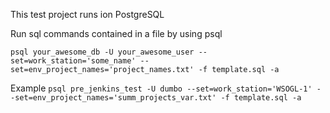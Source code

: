 This test project runs ion PostgreSQL

Run sql commands contained in a file by using psql

`psql your_awesome_db -U your_awesome_user --set=work_station='some_name' --set=env_project_names='project_names.txt' -f template.sql -a`

Example
`psql pre_jenkins_test -U dumbo --set=work_station='WSOGL-1' --set=env_project_names='summ_projects_var.txt' -f template.sql -a`

